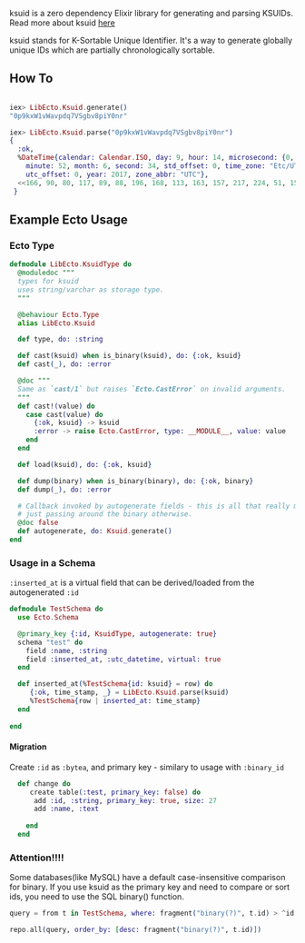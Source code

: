 
<!-- MDOC !-->
ksuid is a zero dependency Elixir library for generating and parsing KSUIDs.
Read more about ksuid [here](https://segment.com/blog/a-brief-history-of-the-uuid/)

ksuid stands for K-Sortable Unique Identifier. It's a way to generate globally unique
IDs which are partially chronologically sortable.

## How To

```elixir

iex> LibEcto.Ksuid.generate()
"0p9kxW1vWavpdq7VSgbv8piY0nr"

iex> LibEcto.Ksuid.parse("0p9kxW1vWavpdq7VSgbv8piY0nr")
{
  :ok,
  %DateTime{calendar: Calendar.ISO, day: 9, hour: 14, microsecond: {0, 0},
    minute: 52, month: 6, second: 34, std_offset: 0, time_zone: "Etc/UTC",
    utc_offset: 0, year: 2017, zone_abbr: "UTC"},
  <<166, 90, 80, 117, 89, 88, 196, 168, 113, 163, 157, 217, 224, 51, 151, 227>>
 }

```

## Example Ecto Usage

### Ecto Type
```elixir
defmodule LibEcto.KsuidType do
  @moduledoc """
  types for ksuid
  uses string/varchar as storage type.
  """

  @behaviour Ecto.Type
  alias LibEcto.Ksuid

  def type, do: :string

  def cast(ksuid) when is_binary(ksuid), do: {:ok, ksuid}
  def cast(_), do: :error

  @doc """
  Same as `cast/1` but raises `Ecto.CastError` on invalid arguments.
  """
  def cast!(value) do
    case cast(value) do
      {:ok, ksuid} -> ksuid
      :error -> raise Ecto.CastError, type: __MODULE__, value: value
    end
  end

  def load(ksuid), do: {:ok, ksuid}

  def dump(binary) when is_binary(binary), do: {:ok, binary}
  def dump(_), do: :error

  # Callback invoked by autogenerate fields - this is all that really matters
  # just passing around the binary otherwise.
  @doc false
  def autogenerate, do: Ksuid.generate()
end

```

### Usage in a Schema
`:inserted_at` is a virtual field that can be derived/loaded from the autogenerated `:id`

```elixir
defmodule TestSchema do
  use Ecto.Schema

  @primary_key {:id, KsuidType, autogenerate: true}
  schema "test" do
    field :name, :string
    field :inserted_at, :utc_datetime, virtual: true
  end

  def inserted_at(%TestSchema{id: ksuid} = row) do
     {:ok, time_stamp, _} = LibEcto.Ksuid.parse(ksuid)
     %TestSchema{row | inserted_at: time_stamp}
  end
  
end
```
#### Migration
Create `:id` as `:bytea`, and primary key - similary to usage with `:binary_id`

```elixir
  def change do
     create table(:test, primary_key: false) do
      add :id, :string, primary_key: true, size: 27
      add :name, :text
     
    end
  end
```


### Attention!!!!
Some databases(like MySQL) have a default case-insensitive comparison for binary. If you use ksuid as the primary key and need to compare or sort ids, you need to use the SQL binary() function.

```Elixir
query = from t in TestSchema, where: fragment("binary(?)", t.id) > ^id

repo.all(query, order_by: [desc: fragment("binary(?)", t.id)])
```